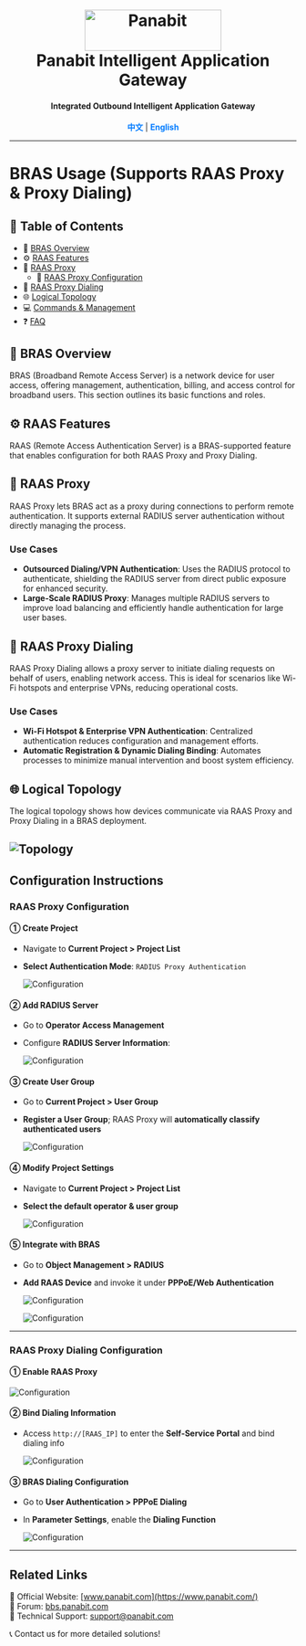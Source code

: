 <a name="readme-top"></a>
<h1 align="center">
  <img src="assets/Panabit.png" alt="Panabit" width="240" height="72">
  <br>
  Panabit Intelligent Application Gateway
</h1>
<h4 align="center">Integrated Outbound Intelligent Application Gateway</h4>

<p align="center">
  <a href="README.md" style="color: #007bff; text-decoration: none; font-weight: bold;">中文</a> | <span style="color: #007bff; font-weight: bold;">English</span>
</p>

---

# BRAS Usage (Supports RAAS Proxy & Proxy Dialing)

## 📌 Table of Contents
- 📖 [BRAS Overview](#bras-overview)
- ⚙️ [RAAS Features](#raas-features)
- 🔄 [RAAS Proxy](#raas-proxy)
  - 📝 [RAAS Proxy Configuration](#raas-proxy-configuration)
- 🔄 [RAAS Proxy Dialing](#raas-proxy-dialing)
- 🌐 [Logical Topology](#logical-topology)
- 💻 [Commands & Management](#commands--management)
- ❓ [FAQ](#faq)

## 📖 BRAS Overview
BRAS (Broadband Remote Access Server) is a network device for user access, offering management, authentication, billing, and access control for broadband users. This section outlines its basic functions and roles.

## ⚙️ RAAS Features
RAAS (Remote Access Authentication Server) is a BRAS-supported feature that enables configuration for both RAAS Proxy and Proxy Dialing.

## 🔄 RAAS Proxy
RAAS Proxy lets BRAS act as a proxy during connections to perform remote authentication. It supports external RADIUS server authentication without directly managing the process.

### Use Cases
- **Outsourced Dialing/VPN Authentication**: Uses the RADIUS protocol to authenticate, shielding the RADIUS server from direct public exposure for enhanced security.
- **Large-Scale RADIUS Proxy**: Manages multiple RADIUS servers to improve load balancing and efficiently handle authentication for large user bases.

## 🔄 RAAS Proxy Dialing
RAAS Proxy Dialing allows a proxy server to initiate dialing requests on behalf of users, enabling network access. This is ideal for scenarios like Wi-Fi hotspots and enterprise VPNs, reducing operational costs.

### Use Cases
- **Wi-Fi Hotspot & Enterprise VPN Authentication**: Centralized authentication reduces configuration and management efforts.
- **Automatic Registration & Dynamic Dialing Binding**: Automates processes to minimize manual intervention and boost system efficiency.

## 🌐 Logical Topology
The logical topology shows how devices communicate via RAAS Proxy and Proxy Dialing in a BRAS deployment.

![Topology](assets/topology_p_EN.png)
---

## Configuration Instructions

### RAAS Proxy Configuration

#### ① Create Project
- Navigate to **Current Project > Project List**
- **Select Authentication Mode**: `RADIUS Proxy Authentication`
  
  ![Configuration](assets/RAAS_proxy_conf_1.png)

#### ② Add RADIUS Server
- Go to **Operator Access Management**
- Configure **RADIUS Server Information**:
  
  ![Configuration](assets/RAAS_proxy_conf_2.png)

#### ③ Create User Group
- Go to **Current Project > User Group**
- **Register a User Group**; RAAS Proxy will **automatically classify authenticated users**
  
  ![Configuration](assets/RAAS_proxy_conf_3.png)

#### ④ Modify Project Settings
- Navigate to **Current Project > Project List**
- **Select the default operator & user group**
  
  ![Configuration](assets/RAAS_proxy_conf_4.png)

#### ⑤ Integrate with BRAS
- Go to **Object Management > RADIUS**
- **Add RAAS Device** and invoke it under **PPPoE/Web Authentication**
  
  ![Configuration](assets/RAAS_proxy_conf_5.png)
  
  ![Configuration](assets/RAAS_proxy_conf_6.png)

---

### RAAS Proxy Dialing Configuration

#### ① Enable RAAS Proxy
  
  ![Configuration](assets/RAAS_proxy_dialing_conf_1.png)

#### ② Bind Dialing Information
- Access `http://[RAAS_IP]` to enter the **Self-Service Portal** and bind dialing info
  
  ![Configuration](assets/RAAS_proxy_dialing_conf_2.png)

#### ③ BRAS Dialing Configuration
- Go to **User Authentication > PPPoE Dialing**
- In **Parameter Settings**, enable the **Dialing Function**
  
  ![Configuration](assets/RAAS_proxy_dialing_conf_3.png)

---

## Related Links
🔗 Official Website: [www.panabit.com](https://www.panabit.com/)  
🔗 Forum: [bbs.panabit.com](https://bbs.panabit.com/)  
📧 Technical Support: support@panabit.com

📞 Contact us for more detailed solutions!

